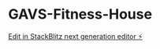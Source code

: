 # GAVS-Fitness-House

[Edit in StackBlitz next generation editor ⚡️](https://stackblitz.com/~/github.com/AngeloCosta661/GAVS-Fitness-House)